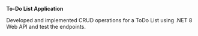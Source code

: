 **To-Do List Application**

Developed and implemented CRUD operations for a ToDo List using .NET 8 Web API and test the endpoints.
